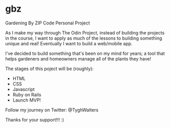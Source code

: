 # gbz
Gardening By ZIP Code Personal Project

As I make my way through The Odin Project, instead of building the projects in the course, I want to apply as much of the lessons to building something unique and real! Eventually I want to build a web/mobile app.  

I've decided to build something that's been on my mind for years; a tool that helps gardeners and homeowners manage all of the plants they have!

The stages of this poject will be (roughly):
- HTML
- CSS
- Javascript
- Ruby on Rails
- Launch MVP!


Follow my journey on Twitter: @TyghWalters

Thanks for your support!!! :) 
